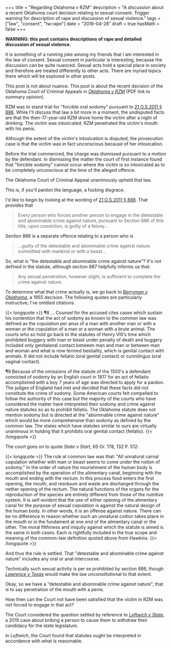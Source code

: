 +++
title = "Regarding Oklahoma v RZM"
description = "A discussion about a recent Oklahoma court decision relating to sexual consent. Trigger warning for description of rape and discussion of sexual violence."
tags = ["law", "consent", "tw:rape"]
date = "2016-04-28"
draft = true
hasMath = false
+++

**WARNING: this post contains descriptions of rape and detailed discussion of sexual violence.**

It is something of a running joke among my friends that I am interested in the law of consent. Sexual consent in particular is interesting, because the discussion can be quite nuanced. Sexual acts hold a special place in society and therefore are treated differently to other acts. There are myriad topics there which will be explored in other posts.

This post is not about nuance. This post is about the recent decision of the Oklahoma Court of Criminal Appeals in *[Oklahoma v RZM][rzm]* (PDF link to summary opinion).

RZM was to stand trial for "forcible oral sodomy" pursuant to [21 O.S.2011 § 888][s888]. While I'll discuss that law a bit more in a moment, the undisputed facts are that the then-17-year-old RZM drove home the victim after a night of drinking. The victim was intoxicated. RZM penetrated the victim's mouth with his penis.

Although the extent of the victim's intoxication is disputed, the prosecution case is that the victim was in fact unconscious because of her intoxication.

Before the trial commenced, the charge was dismissed pursuant to a motion by the defendant. In dismissing the matter the court of first instance found that "forcible sodomy" cannot occur where the victim is so intoxicated as to be completely unconscious at the time of the alleged offence.

The Oklahoma Court of Criminal Appeal unanimously upheld that law.

This is, if you'll pardon the language, a fucking disgrace.

I'd like to begin by looking at the wording of [21 O.S.2011 § 888][s888]. That provides that

> Every person who forces another person to engage in the detestable and abominable crime against nature, pursuant to Section 886 of this title, upon conviction, is guilty of a felony...

Section 886 is a separate offence relating to a person who is

> ...guilty of the detestable and abominable crime against nature, committed with mankind or with a beast...

So, what is "the detestable and abominable crime against nature"? It's not defined in the statute, although section 887 helpfully informs us that:

> Any sexual penetration, however slight, is sufficient to complete the crime against nature.

To determine what that crime actually is, we go back to *[Berryman v Oklahoma][berryman]*, a 1955 decision. The following quotes are particularly instructive; I've omitted citations.

{{< longquote >}}
¶8 ... Counsel for the accused cites cases which sustain his contention that the act of sodomy as known to the common law was defined as the copulation per anus of a man with another man or with a woman or the copulation of a man or a woman with a brute animal. The courts who so hold go back to the statutes of Henry VIII's time which prohibited buggery with man or beast under penalty of death and buggery included only genitalanal contact between man and man or between man and woman and what is now termed bestiality, which is genital contact with animals. It did not include fellatio (oral genital contact) or cunnilingus (oral vaginal contact).

¶9 Because of the omissions of the statute of the 1500's a defendant convicted of sodomy by an English court in 1817 for an act of fellatio accomplished with a boy 7 years of age was directed to apply for a pardon. The judges of England had met and decided that these facts did not constitute the crime of sodomy. Some American courts felt compelled to follow the authority of this case but the majority of the courts who have considered the matter have interpreted their sodomy and crime against nature statutes so as to prohibit fellatio. The Oklahoma statute does not mention sodomy but is directed at the "abominable crime against nature" which would be more comprehensive than sodomy as defined by the common law. The states which have statutes similar to ours are virtually unanimous in holding that it prohibits oral genital contact (fellatio).
{{< /longquote >}}

The court goes on to quote *State v Start*, 65 Or. 178, 132 P. 512:

{{< longquote >}}
The rule at common law was that: "All unnatural carnal copulation whether with man or beast seems to come under the notion of sodomy." In the order of nature the nourishment of the human body is accomplished by the operation of the alimentary canal, beginning with the mouth and ending with the rectum. In this process food enters the first opening, the mouth, and residuum and waste are discharged through the nether opening of the rectum. The natural functions of the organs for the reproduction of the species are entirely different from those of the nutritive system. It is self-evident that the use of either opening of the alimentary canal for the purpose of sexual copulation is against the natural design of the human body. In other words, it is an offense against nature. There can be no difference in reason whether such an unnatural coition takes place in the mouth or in the fundament at one end of the alimentary canal or the other. The moral filthiness and iniquity against which the statute is aimed is the same in both cases. Each is rightfully included in the true scope and meaning of the common-law definition quoted above from Hawkins.
{{< /longquote >}}

And thus the rule is settled. That "detestable and abominable crime against nature" includes any oral or anal intercourse.

Technically such sexual activity is per se prohibited by section 886, though [*Lawrence v Texas*][lawrence] would make the law unconstitutional to that extent.

Okay, so we have a "detestable and abominable crime against nature", that is to say penetration of the mouth with a penis.

How then can the Court not have been satisfied that the victim in RZM was not forced to engage in that act?

The Court considered the question settled by reference to [*Leftwich v State*][leftwich], a 2015 case about bribing a person to cause them to withdraw their candidacy for the state legislature.

In *Leftwich*, the Court found that statutes ought be interpreted in accordance with what is reasonable.



[rzm]: http://www.ocdw.com/main/wp-content/uploads/2016/03/State-v.-RZM.pdf
[s888]: http://www.oscn.net/applications/OCISWeb/DeliverDocument.asp?CiteID=69419
[berryman]: http://law.justia.com/cases/oklahoma/court-of-appeals-criminal/1955/51065.html
[lawrence]: https://en.wikipedia.org/wiki/Lawrence_v._Texas
[leftwich]: http://law.justia.com/cases/oklahoma/court-of-appeals-criminal/2015/f-2013-1156.html
